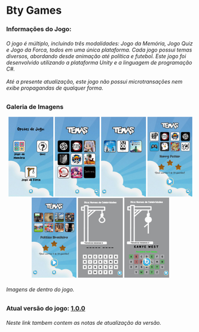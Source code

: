 <h1> Bty Games </h1>

<h3>Informações do Jogo:</h3>
<h6>O jogo é múltiplo, incluindo três modalidades: Jogo da Memória, Jogo Quiz e Jogo da Forca, todos em uma única plataforma. Cada jogo possui temas diversos, abordando desde animação até política e futebol. Este jogo foi desenvolvido utilizando a plataforma Unity e a linguagem de programação C#. </br></br>Até a presente atualização, este jogo não possui microtransações nem exibe propagandas de qualquer forma.</h6>



<h3>Galeria de Imagens</h3>
<p align="center">
  <img src="Imagens/1.jpeg" width="120" alt="Imagem 1">
  <img src="Imagens/2.jpeg" width="120" alt="Imagem 2">
  <img src="Imagens/3.jpeg" width="120" alt="Imagem 3">
  <img src="Imagens/4.jpeg" width="120" alt="Imagem 4">
  <img src="Imagens/5.jpeg" width="120" alt="Imagem 5">
  <img src="Imagens/6.jpeg" width="120" alt="Imagem 6">
  <img src="Imagens/7.jpeg" width="120" alt="Imagem 7">
</p>
<h6>Imagens de dentro do jogo.</h6>



<h3>Atual versão do jogo: <a href="https://github.com/ItalloK/Bty-Games/tree/main/1.0.0" target="_blank">1.0.0</a></h3>
<h6>Neste link tambem contem as notas de atualização da versão.</h6>

